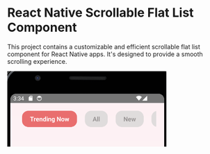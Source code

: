 # React Native Scrollable Flat List Component

This project contains a customizable and efficient scrollable flat list component for React Native apps. It's designed to provide a smooth scrolling experience.

![Scrollable flat list component](assets/scrollableflatlist.png "Optional title")

